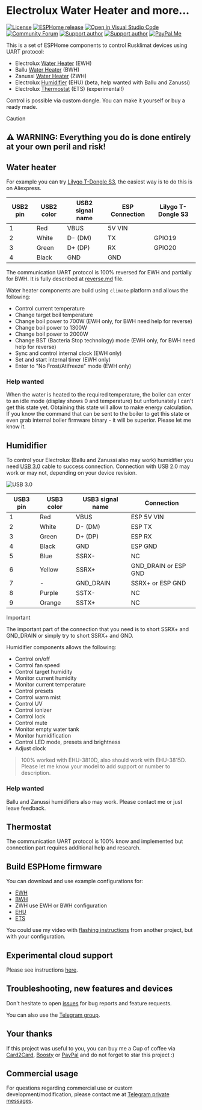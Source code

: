 # Electrolux Water Heater and more...

[![License][license-shield]][license]
[![ESPHome release][esphome-release-shield]][esphome-release]
[![Open in Visual Studio Code][open-in-vscode-shield]][open-in-vscode]
[![Community Forum][community-forum-shield]][community-forum]
[![Support author][donate-tinkoff-shield]][donate-tinkoff]
[![Support author][donate-boosty-shield]][donate-boosty]
[![PayPal.Me][donate-paypal-shield]][donate-paypal]

[license-shield]: https://img.shields.io/static/v1?label=License&message=MIT&color=orange&logo=license
[license]: https://opensource.org/licenses/MIT
[esphome-release-shield]: https://img.shields.io/static/v1?label=ESPHome&message=2024.12&color=green&logo=esphome
[esphome-release]: https://GitHub.com/esphome/esphome/releases/
[open-in-vscode-shield]: https://img.shields.io/static/v1?label=+&message=Open+in+VSCode&color=blue&logo=visualstudiocode
[open-in-vscode]: https://open.vscode.dev/dentra/esphome-components
[community-forum-shield]: https://img.shields.io/static/v1.svg?label=%20&message=Forum&style=popout&color=41bdf5&logo=HomeAssistant&logoColor=white
[community-forum]: https://community.home-assistant.io/t/electrolux-water-heater-integration/368498
[donate-tinkoff-shield]: https://img.shields.io/static/v1?label=Support+Author&message=Tinkoff&color=yellow
[donate-tinkoff]: https://www.tinkoff.ru/cf/3dZPaLYDBAI
[donate-boosty-shield]: https://img.shields.io/static/v1?label=Support+Author&message=Boosty&color=red
[donate-boosty]: https://boosty.to/dentra
[donate-paypal-shield]: https://img.shields.io/static/v1.svg?label=%20&message=PayPal.Me&logo=paypal
[donate-paypal]: https://paypal.me/dentra0

This is a set of ESPHome components to control Rusklimat devices using UART protocol:

- Electrolux [Water Heater](#water-heater) (EWH)
- Ballu [Water Heater](#water-heater) (BWH)
- Zanussi [Water Heater](#water-heater) (ZWH)
- Electrolux [Humidifier](#humidifier) (EHU) (beta, help wanted with Ballu and Zanussi)
- Electrolux [Thermostat](#thermostat) (ETS) (experimental!)

Control is possible via custom dongle. You can make it yourself or buy a ready made.

> [!CAUTION]
>
> ## ⚠️ WARNING: Everything you do is done entirely at your own peril and risk!

## Water heater

For example you can try [Lilygo T-Dongle S3](https://github.com/Xinyuan-LilyGO/T-Dongle-S3), the easiest way is to do this is on Aliexpress.

| USB2 pin | USB2 color | USB2 signal name | ESP Connection | Lilygo T-Dongle S3 |
| -------- | ---------- | ---------------- | -------------- | ------------------ |
| 1        | Red        | VBUS             | 5V VIN         |
| 2        | White      | D- (DM)          | TX             | GPIO19             |
| 3        | Green      | D+ (DP)          | RX             | GPIO20             |
| 4        | Black      | GND              | GND            |

The communication UART protocol is 100% reversed for EWH and partially for BWH. It is fully described at [reverse.md](reverse.md) file.

Water heater components are build using `climate` platform and allows the following:

- Control current temperature
- Change target boil temperature
- Change boil power to 700W (EWH only, for BWH need help for reverse)
- Change boil power to 1300W
- Change boil power to 2000W
- Change BST (Bacteria Stop technology) mode (EWH only, for BWH need help for reverse)
- Sync and control internal clock (EWH only)
- Set and start internal timer (EWH only)
- Enter to "No Frost/Atifreeze" mode (EWH only)

### Help wanted

When the water is heated to the required temperature, the boiler can enter to an idle mode
(display shows 0 and temperature) but unfortunately I can't get this state yet. Obtaining
this state will allow to make energy calculation. If you know the command that can be sent
to the boiler to get this state or even grab internal boiler firmware binary - it will
be superior. Please let me know it.

## Humidifier

To control your Electrolux (Ballu and Zanussi also may work) humidifier you need [USB 3.0](https://en.wikipedia.org/wiki/USB_3.0) cable to success connection.
Connection with USB 2.0 may work or may not, depending on your device revision.

![USB 3.0](https://upload.wikimedia.org/wikipedia/commons/thumb/c/c4/USB_3.0.png/640px-USB_3.0.png?download)

| USB3 pin | USB3 color | USB3 signal name | Connection           |
| -------- | ---------- | ---------------- | -------------------- |
| 1        | Red        | VBUS             | ESP 5V VIN           |
| 2        | White      | D- (DM)          | ESP TX               |
| 3        | Green      | D+ (DP)          | ESP RX               |
| 4        | Black      | GND              | ESP GND              |
| 5        | Blue       | SSRX-            | NC                   |
| 6        | Yellow     | SSRX+            | GND_DRAIN or ESP GND |
| 7        | -          | GND_DRAIN        | SSRX+ or ESP GND     |
| 8        | Purple     | SSTX-            | NC                   |
| 9        | Orange     | SSTX+            | NC                   |

> [!IMPORTANT]
>
> The important part of the connection that you need is to short SSRX+ and GND_DRAIN or simply try to short SSRX+ and GND.

Humidifier components allows the following:

- Control on/off
- Control fan speed
- Control target humidity
- Monitor current humidity
- Monitor current temperature
- Control presets
- Control warm mist
- Control UV
- Control ionizer
- Control lock
- Control mute
- Monitor empty water tank
- Monitor humidification
- Control LED mode, presets and brightness
- Adjust clock

> 100% worked with EHU-3810D, also should work with EHU-3815D.
> Please let me know your model to add support or number to description.

### Help wanted

Ballu and Zanussi humidifiers also may work. Please contact me or just leave feedback.

## Thermostat

The communication UART protocol is 100% know and implemented but connection part requires additional help and research.

## Build ESPHome firmware

You can download and use example configurations for:

- [EWH](ewh.yaml)
- [BWH](bwh.yaml)
- ZWH use EWH or BWH configuration
- [EHU](ehu.yaml)
- [ETS](ets.yaml)

You could use my video with [flashing instructions](https://t.me/esphome_tion/13868) from another project, but with your configuration.

## Experimental cloud support

Please see instructions [here](components/rka_cloud/README.md).

## Troubleshooting, new features and devices

Don't hesitate to open [issues](https://github.com/dentra/esphome-tion/issues) for bug reports and feature requests.

You can also use the [Telegram group](https://t.me/dentra_chat).

## Your thanks

If this project was useful to you, you can buy me a Cup of coffee via
[Card2Card][donate-tinkoff], [Boosty][donate-boosty] or [PayPal][donate-paypal]
and do not forget to star this project :)

## Commercial usage

For questions regarding commercial use or custom development/modification,
please contact me at [Telegram private messages](https://t.me/dtrachuk).
